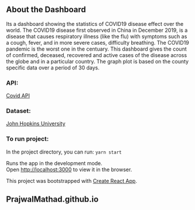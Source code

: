## About the Dashboard
Its a dashboard showing the statistics of COVID19 disease effect over the world. The COVID19 disease first observed in China in December 2019, is a disease that causes respiratory illness (like the flu) with symptoms such as a cough, fever, and in more severe cases, difficulty breathing. The COVID19 pandemic is the worst one in the centuary. This dashboard gives the count of confirmed, deceased, recovered and active cases of the disease across the globe and in a particular country. The graph plot is based on the county specific data over a period of 30 days.

### API:
[Covid API](https://covidapi.info/)

### Dataset:
[John Hopkins University](https://github.com/CSSEGISandData/COVID-19)


### To run project:

In the project directory, you can run: `yarn start`

Runs the app in the development mode.<br />
Open [http://localhost:3000](http://localhost:3000) to view it in the browser.

This project was bootstrapped with [Create React App](https://github.com/facebook/create-react-app).

## PrajwalMathad.github.io
